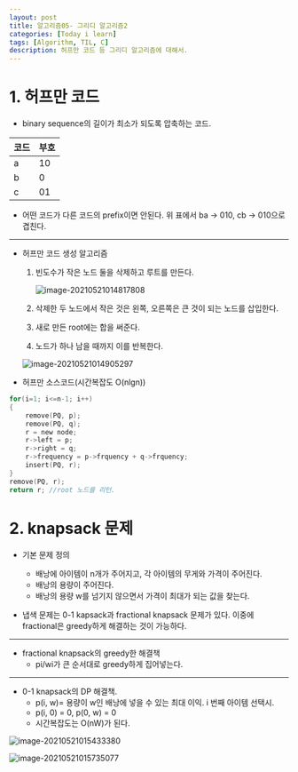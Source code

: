 ```yaml
---
layout: post
title: 알고리즘05- 그리디 알고리즘2
categories: [Today i learn]
tags: [Algorithm, TIL, C]
description: 허프만 코드 등 그리디 알고리즘에 대해서.
---
```




# 1. 허프만 코드

- binary sequence의 길이가 최소가 되도록 압축하는 코드.

| 코드 | 부호 |
| ---- | ---- |
| a    | 10   |
| b    | 0    |
| c    | 01   |

- 어떤 코드가 다른 코드의 prefix이면 안된다. 위 표에서 ba -> 010, cb -> 010으로 겹친다.

----

- 허프만 코드 생성 알고리즘

  1. 빈도수가 작은 노드 둘을 삭제하고 루트를 만든다.

     ![image-20210521014817808](https://raw.githubusercontent.com/chunyunseo/ImageRepo/image/img/image-20210521014817808.png)

  2. 삭제한 두 노드에서 작은 것은 왼쪽, 오른쪽은 큰 것이 되는 노드를 삽입한다.

  3. 새로 만든 root에는 합을 써준다.

  4. 노드가 하나 남을 때까지 이를 반복한다.

  ![image-20210521014905297](https://raw.githubusercontent.com/chunyunseo/ImageRepo/image/img/image-20210521014905297.png)

- 허프만 소스코드(시간복잡도 O(nlgn))

```c
for(i=1; i<=n-1; i++)
{
    remove(PQ, p);
    remove(PQ, q);
    r = new node;
    r->left = p;
    r->right = q;
    r->frequency = p->frquency + q->frquency;
    insert(PQ, r);
}
remove(PQ, r);
return r; //root 노드를 리턴.
```



# 2. knapsack 문제

- 기본 문제 정의
  - 배낭에 아이템이 n개가 주어지고, 각 아이템의 무게와 가격이 주어진다.
  - 배낭의 용량이 주어진다.
  - 배낭의 용량 w를 넘기지 않으면서 가격이 최대가 되는 값을 찾는다.

- 냅색 문제는 0-1 kapsack과 fractional knapsack 문제가 있다. 이중에 fractional은 greedy하게 해결하는 것이 가능하다.

---

- fractional knapsack의 greedy한 해결책
  - pi/wi가 큰 순서대로 greedy하게 집어넣는다.

----

- 0-1 knapsack의 DP 해결책.
  - p(i, w)= 용량이 w인 배낭에 넣을 수 있는 최대 이익. i 번째 아이템 선택시.
  - p(i, 0) = 0, p(0, w) = 0
  - 시간복잡도는 O(nW)가 된다.

![image-20210521015433380](https://raw.githubusercontent.com/chunyunseo/ImageRepo/image/img/image-20210521015433380.png)

![image-20210521015735077](https://raw.githubusercontent.com/chunyunseo/ImageRepo/image/img/image-20210521015735077.png)



